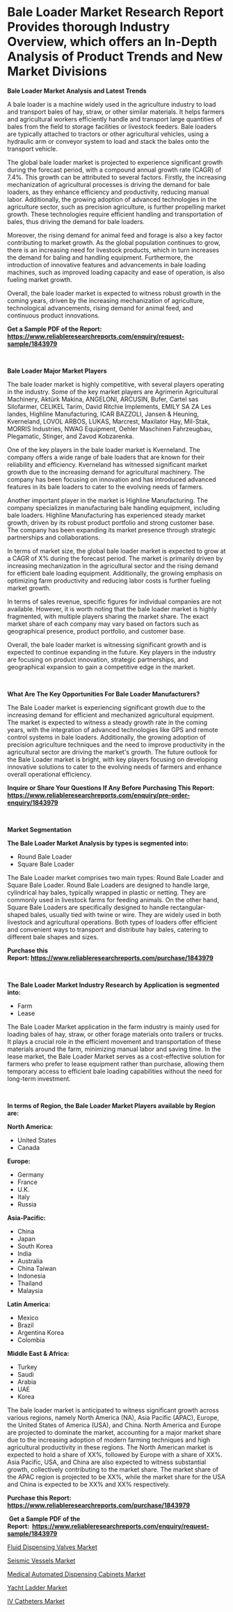 <p><h1>Bale Loader Market Research Report Provides thorough Industry Overview, which offers an In-Depth Analysis of Product Trends and New Market Divisions</h1></p><p><strong>Bale Loader Market Analysis and Latest Trends</strong></p>
<p><p>A bale loader is a machine widely used in the agriculture industry to load and transport bales of hay, straw, or other similar materials. It helps farmers and agricultural workers efficiently handle and transport large quantities of bales from the field to storage facilities or livestock feeders. Bale loaders are typically attached to tractors or other agricultural vehicles, using a hydraulic arm or conveyor system to load and stack the bales onto the transport vehicle.</p><p>The global bale loader market is projected to experience significant growth during the forecast period, with a compound annual growth rate (CAGR) of 7.4%. This growth can be attributed to several factors. Firstly, the increasing mechanization of agricultural processes is driving the demand for bale loaders, as they enhance efficiency and productivity, reducing manual labor. Additionally, the growing adoption of advanced technologies in the agriculture sector, such as precision agriculture, is further propelling market growth. These technologies require efficient handling and transportation of bales, thus driving the demand for bale loaders.</p><p>Moreover, the rising demand for animal feed and forage is also a key factor contributing to market growth. As the global population continues to grow, there is an increasing need for livestock products, which in turn increases the demand for baling and handling equipment. Furthermore, the introduction of innovative features and advancements in bale loading machines, such as improved loading capacity and ease of operation, is also fueling market growth.</p><p>Overall, the bale loader market is expected to witness robust growth in the coming years, driven by the increasing mechanization of agriculture, technological advancements, rising demand for animal feed, and continuous product innovations.</p></p>
<p><strong>Get a Sample PDF of the Report:&nbsp; <a href="https://www.reliableresearchreports.com/enquiry/request-sample/1843979">https://www.reliableresearchreports.com/enquiry/request-sample/1843979</a></strong></p>
<p>&nbsp;</p>
<p><strong>Bale Loader Major Market Players</strong></p>
<p><p>The bale loader market is highly competitive, with several players operating in the industry. Some of the key market players are Agrimerin Agricultural Machinery, Aktürk Makina, ANGELONI, ARCUSIN, Bufer, Cartel sas Silofarmer, CELIKEL Tarim, David Ritchie Implements, EMILY SA ZA Les landes, Highline Manufacturing, ICAR BAZZOLI, Jansen & Heuning, Kverneland, LOVOL ARBOS, LUKAS, Marcrest, Maxilator Hay, Mil-Stak, MORRIS Industries, NWAG Equipment, Oehler Maschinen Fahrzeugbau, Plegamatic, Stinger, and Zavod Kobzarenka.</p><p>One of the key players in the bale loader market is Kverneland. The company offers a wide range of bale loaders that are known for their reliability and efficiency. Kverneland has witnessed significant market growth due to the increasing demand for agricultural machinery. The company has been focusing on innovation and has introduced advanced features in its bale loaders to cater to the evolving needs of farmers.</p><p>Another important player in the market is Highline Manufacturing. The company specializes in manufacturing bale handling equipment, including bale loaders. Highline Manufacturing has experienced steady market growth, driven by its robust product portfolio and strong customer base. The company has been expanding its market presence through strategic partnerships and collaborations.</p><p>In terms of market size, the global bale loader market is expected to grow at a CAGR of X% during the forecast period. The market is primarily driven by increasing mechanization in the agricultural sector and the rising demand for efficient bale loading equipment. Additionally, the growing emphasis on optimizing farm productivity and reducing labor costs is further fueling market growth.</p><p>In terms of sales revenue, specific figures for individual companies are not available. However, it is worth noting that the bale loader market is highly fragmented, with multiple players sharing the market share. The exact market share of each company may vary based on factors such as geographical presence, product portfolio, and customer base.</p><p>Overall, the bale loader market is witnessing significant growth and is expected to continue expanding in the future. Key players in the industry are focusing on product innovation, strategic partnerships, and geographical expansion to gain a competitive edge in the market.</p></p>
<p>&nbsp;</p>
<p><strong>What Are The Key Opportunities For Bale Loader Manufacturers?</strong></p>
<p><p>The Bale Loader market is experiencing significant growth due to the increasing demand for efficient and mechanized agricultural equipment. The market is expected to witness a steady growth rate in the coming years, with the integration of advanced technologies like GPS and remote control systems in bale loaders. Additionally, the growing adoption of precision agriculture techniques and the need to improve productivity in the agricultural sector are driving the market's growth. The future outlook for the Bale Loader market is bright, with key players focusing on developing innovative solutions to cater to the evolving needs of farmers and enhance overall operational efficiency.</p></p>
<p><strong>Inquire or Share Your Questions If Any Before Purchasing This Report: <a href="https://www.reliableresearchreports.com/enquiry/pre-order-enquiry/1843979">https://www.reliableresearchreports.com/enquiry/pre-order-enquiry/1843979</a></strong></p>
<p>&nbsp;</p>
<p><strong>Market Segmentation</strong></p>
<p><strong>The Bale Loader Market Analysis by types is segmented into:</strong></p>
<p><ul><li>Round Bale Loader</li><li>Square Bale Loader</li></ul></p>
<p><p>The Bale Loader market comprises two main types: Round Bale Loader and Square Bale Loader. Round Bale Loaders are designed to handle large, cylindrical hay bales, typically wrapped in plastic or netting. They are commonly used in livestock farms for feeding animals. On the other hand, Square Bale Loaders are specifically designed to handle rectangular-shaped bales, usually tied with twine or wire. They are widely used in both livestock and agricultural operations. Both types of loaders offer efficient and convenient ways to transport and distribute hay bales, catering to different bale shapes and sizes.</p></p>
<p><strong>Purchase this Report:&nbsp;<a href="https://www.reliableresearchreports.com/purchase/1843979">https://www.reliableresearchreports.com/purchase/1843979</a></strong></p>
<p>&nbsp;</p>
<p><strong>The Bale Loader Market Industry Research by Application is segmented into:</strong></p>
<p><ul><li>Farm</li><li>Lease</li></ul></p>
<p><p>The Bale Loader Market application in the farm industry is mainly used for loading bales of hay, straw, or other forage materials onto trailers or trucks. It plays a crucial role in the efficient movement and transportation of these materials around the farm, minimizing manual labor and saving time. In the lease market, the Bale Loader Market serves as a cost-effective solution for farmers who prefer to lease equipment rather than purchase, allowing them temporary access to efficient bale loading capabilities without the need for long-term investment.</p></p>
<p>&nbsp;</p>
<p><strong>In terms of Region, the Bale Loader Market Players available by Region are:</strong></p>
<p>
    <p> <strong> North America: </strong>
        <ul>
            <li>United States</li>
            <li>Canada</li>
        </ul>
        </p> 
    <p> <strong> Europe: </strong>
        <ul>
            <li>Germany</li>
            <li>France</li>
            <li>U.K.</li>
            <li>Italy</li>
            <li>Russia</li>
        </ul>
        </p> 
    <p> <strong> Asia-Pacific: </strong>
        <ul>
            <li>China</li>
            <li>Japan</li>
            <li>South Korea</li>
            <li>India</li>
            <li>Australia</li>
            <li>China Taiwan</li>
            <li>Indonesia</li>
            <li>Thailand</li>
            <li>Malaysia</li>
        </ul>
        </p> 
    <p> <strong> Latin America: </strong>
        <ul>
            <li>Mexico</li>
            <li>Brazil</li>
            <li>Argentina Korea</li>
            <li>Colombia</li>
        </ul>
        </p> 
    <p> <strong> Middle East & Africa: </strong>
        <ul>
            <li>Turkey</li>
            <li>Saudi</li>
            <li>Arabia</li>
            <li>UAE</li>
            <li>Korea</li>
        </ul>
    </p>
    </p>
<p><p>The bale loader market is anticipated to witness significant growth across various regions, namely North America (NA), Asia Pacific (APAC), Europe, the United States of America (USA), and China. North America and Europe are projected to dominate the market, accounting for a major market share due to the increasing adoption of modern farming techniques and high agricultural productivity in these regions. The North American market is expected to hold a share of XX%, followed by Europe with a share of XX%. Asia Pacific, USA, and China are also expected to witness substantial growth, collectively contributing to the market share. The market share of the APAC region is projected to be XX%, while the market share for the USA and China is expected to be XX% and XX% respectively.</p></p>
<p><strong>Purchase this Report: <a href="https://www.reliableresearchreports.com/purchase/1843979">https://www.reliableresearchreports.com/purchase/1843979</a></strong></p>
<p>&nbsp;<strong>Get a Sample PDF of the Report:&nbsp;&nbsp;<a href="https://www.reliableresearchreports.com/enquiry/request-sample/1843979">https://www.reliableresearchreports.com/enquiry/request-sample/1843979</a></strong></p>
<p><strong></strong></p>
<p><p><a href="https://medium.com/@loretadervishi2013/fluid-dispensing-valves-market-size-cagr-trends-2024-2030-599f05a9fca8">Fluid Dispensing Valves Market</a></p><p><a href="https://medium.com/p/5e9ba3d0fee9/edit">Seismic Vessels Market</a></p><p><a href="https://medium.com/@loretadervishi2013/medical-automated-dispensing-cabinets-nbsp-market-focuses-on-market-share-size-and-projected-40395a684ec0">Medical Automated Dispensing Cabinets Market</a></p><p><a href="https://github.com/RoccoManning/Market-Research-Report-List-3/blob/main/yacht-ladder-market.md">Yacht Ladder Market</a></p><p><a href="https://medium.com/@loretadervishi2013/iv-catheters-market-analysis-its-cagr-market-segmentation-and-global-industry-overview-2022df271af9">IV Catheters Market</a></p></p>